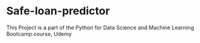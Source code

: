 # Safe-loan-predictor
This Project is a part of the Python for Data Science and Machine Learning Bootcamp course, Udemy
